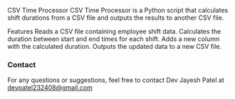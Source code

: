 CSV Time Processor
CSV Time Processor is a Python script that calculates shift durations from a CSV file and outputs the results to another CSV file.

Features
Reads a CSV file containing employee shift data.
Calculates the duration between start and end times for each shift.
Adds a new column with the calculated duration.
Outputs the updated data to a new CSV file.

### Contact
For any questions or suggestions, feel free to contact Dev Jayesh Patel at devpatel232408@gmail.com

